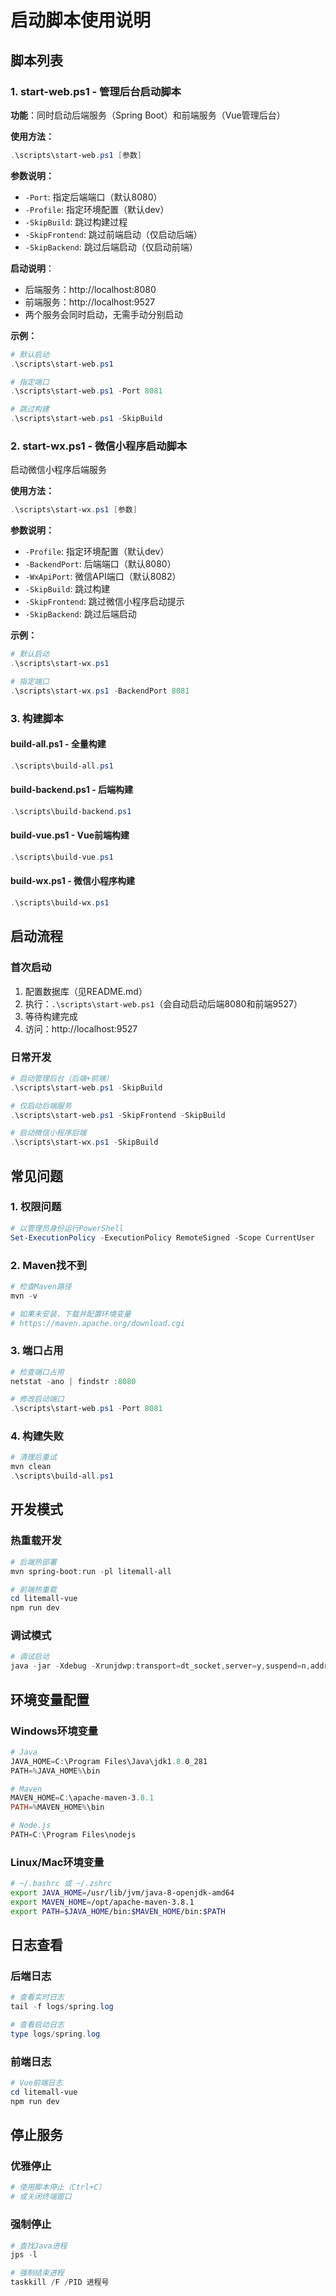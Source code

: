 # 启动脚本使用说明

## 脚本列表

### 1. start-web.ps1 - 管理后台启动脚本
**功能**：同时启动后端服务（Spring Boot）和前端服务（Vue管理后台）

**使用方法：**
```powershell
.\scripts\start-web.ps1 [参数]
```

**参数说明：**
- `-Port`: 指定后端端口（默认8080）
- `-Profile`: 指定环境配置（默认dev）
- `-SkipBuild`: 跳过构建过程
- `-SkipFrontend`: 跳过前端启动（仅启动后端）
- `-SkipBackend`: 跳过后端启动（仅启动前端）

**启动说明**：
- 后端服务：http://localhost:8080
- 前端服务：http://localhost:9527
- 两个服务会同时启动，无需手动分别启动

**示例：**
```powershell
# 默认启动
.\scripts\start-web.ps1

# 指定端口
.\scripts\start-web.ps1 -Port 8081

# 跳过构建
.\scripts\start-web.ps1 -SkipBuild
```

### 2. start-wx.ps1 - 微信小程序启动脚本
启动微信小程序后端服务

**使用方法：**
```powershell
.\scripts\start-wx.ps1 [参数]
```

**参数说明：**
- `-Profile`: 指定环境配置（默认dev）
- `-BackendPort`: 后端端口（默认8080）
- `-WxApiPort`: 微信API端口（默认8082）
- `-SkipBuild`: 跳过构建
- `-SkipFrontend`: 跳过微信小程序启动提示
- `-SkipBackend`: 跳过后端启动

**示例：**
```powershell
# 默认启动
.\scripts\start-wx.ps1

# 指定端口
.\scripts\start-wx.ps1 -BackendPort 8081
```

### 3. 构建脚本

#### build-all.ps1 - 全量构建
```powershell
.\scripts\build-all.ps1
```

#### build-backend.ps1 - 后端构建
```powershell
.\scripts\build-backend.ps1
```

#### build-vue.ps1 - Vue前端构建
```powershell
.\scripts\build-vue.ps1
```

#### build-wx.ps1 - 微信小程序构建
```powershell
.\scripts\build-wx.ps1
```

## 启动流程

### 首次启动
1. 配置数据库（见README.md）
2. 执行：`.\scripts\start-web.ps1`（会自动启动后端8080和前端9527）
3. 等待构建完成
4. 访问：http://localhost:9527

### 日常开发
```powershell
# 启动管理后台（后端+前端）
.\scripts\start-web.ps1 -SkipBuild

# 仅启动后端服务
.\scripts\start-web.ps1 -SkipFrontend -SkipBuild

# 启动微信小程序后端
.\scripts\start-wx.ps1 -SkipBuild
```

## 常见问题

### 1. 权限问题
```powershell
# 以管理员身份运行PowerShell
Set-ExecutionPolicy -ExecutionPolicy RemoteSigned -Scope CurrentUser
```

### 2. Maven找不到
```powershell
# 检查Maven路径
mvn -v

# 如果未安装，下载并配置环境变量
# https://maven.apache.org/download.cgi
```

### 3. 端口占用
```powershell
# 检查端口占用
netstat -ano | findstr :8080

# 修改启动端口
.\scripts\start-web.ps1 -Port 8081
```

### 4. 构建失败
```powershell
# 清理后重试
mvn clean
.\scripts\build-all.ps1
```

## 开发模式

### 热重载开发
```powershell
# 后端热部署
mvn spring-boot:run -pl litemall-all

# 前端热重载
cd litemall-vue
npm run dev
```

### 调试模式
```powershell
# 调试启动
java -jar -Xdebug -Xrunjdwp:transport=dt_socket,server=y,suspend=n,address=5005 litemall-all/target/litemall-all-0.1.0-exec.jar
```

## 环境变量配置

### Windows环境变量
```powershell
# Java
JAVA_HOME=C:\Program Files\Java\jdk1.8.0_281
PATH=%JAVA_HOME%\bin

# Maven
MAVEN_HOME=C:\apache-maven-3.8.1
PATH=%MAVEN_HOME%\bin

# Node.js
PATH=C:\Program Files\nodejs
```

### Linux/Mac环境变量
```bash
# ~/.bashrc 或 ~/.zshrc
export JAVA_HOME=/usr/lib/jvm/java-8-openjdk-amd64
export MAVEN_HOME=/opt/apache-maven-3.8.1
export PATH=$JAVA_HOME/bin:$MAVEN_HOME/bin:$PATH
```

## 日志查看

### 后端日志
```powershell
# 查看实时日志
tail -f logs/spring.log

# 查看启动日志
type logs/spring.log
```

### 前端日志
```powershell
# Vue前端日志
cd litemall-vue
npm run dev
```

## 停止服务

### 优雅停止
```powershell
# 使用脚本停止（Ctrl+C）
# 或关闭终端窗口
```

### 强制停止
```powershell
# 查找Java进程
jps -l

# 强制结束进程
taskkill /F /PID 进程号
```